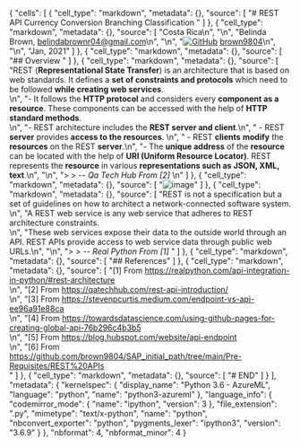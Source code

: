 {
 "cells": [
  {
   "cell_type": "markdown",
   "metadata": {},
   "source": [
    "# REST API Currency Conversion Branching Classification "
   ]
  },
  {
   "cell_type": "markdown",
   "metadata": {},
   "source": [
    "Costa Rica\n",
    "\n",
    "Belinda Brown, belindabrownr04@gmail.com\n",
    "\n",
    "[![GitHub](https://badgen.net/badge/icon/github?icon=github&label)](https://github.com) [brown9804](https://github.com/brown9804)\n",
    "\n",
    "Jan, 2021"
   ]
  },
  {
   "cell_type": "markdown",
   "metadata": {},
   "source": [
    "## Overview "
   ]
  },
  {
   "cell_type": "markdown",
   "metadata": {},
   "source": [
    "REST (**Representational State Transfer**) is an architecture that is based on web standards. It defines a **set of constraints and protocols** which need to be followed **while creating web services**. <br/>\n",
    "- It follows the **HTTP protocol** and considers every **component as a resource**. These components can be accessed with the help of **HTTP standard methods**. <br/>\n",
    "- REST architecture includes the **REST server and client**.\n",
    "    - REST **server** provides **access to the resources**. \n",
    "    - REST **clients** **modify** the **resources** on the REST **server**.\n",
    "- The **unique address** of the **resource** can be located with the help of **URI (Uniform Resource Locator)**.  REST represents the **resource** in various **representations such as JSON, XML, text**.\n",
    "\n",
    "> > -- <cite> Qa Tech Hub From [2]  </cite>\n"
   ]
  },
  {
   "cell_type": "markdown",
   "metadata": {},
   "source": [
    "![image](https://github.com/brown9804/DevOps-Agile-Cloud_path/blob/main/Cloud_principles/img/REST_architecture_works.png)"
   ]
  },
  {
   "cell_type": "markdown",
   "metadata": {},
   "source": [
    "REST is not a specification but a set of guidelines on how to architect a network-connected software system. <br/>\n",
    "A REST web service is any web service that adheres to REST architecture constraints. <br/>\n",
    "These web services expose their data to the outside world through an API. REST APIs provide access to web service data through public web URLs.\n",
    "\n",
    "> > -- <cite> Real Python From [1]  </cite>"
   ]
  },
  {
   "cell_type": "markdown",
   "metadata": {},
   "source": [
    "## References"
   ]
  },
  {
   "cell_type": "markdown",
   "metadata": {},
   "source": [
    "[1] From https://realpython.com/api-integration-in-python/#rest-architecture <br/>\n",
    "[2] From https://qatechhub.com/rest-api-introduction/ <br/> \n",
    "[3] From https://stevenpcurtis.medium.com/endpoint-vs-api-ee96a91e88ca <br/>\n",
    "[4] From https://towardsdatascience.com/using-github-pages-for-creating-global-api-76b296c4b3b5 <br/>\n",
    "[5] From https://blog.hubspot.com/website/api-endpoint <br/>\n",
    "[6] From https://github.com/brown9804/SAP_initial_path/tree/main/Pre-Requisites/REST%20APIs <br/>"
   ]
  },
  {
   "cell_type": "markdown",
   "metadata": {},
   "source": [
    "# END"
   ]
  }
 ],
 "metadata": {
  "kernelspec": {
   "display_name": "Python 3.6 - AzureML",
   "language": "python",
   "name": "python3-azureml"
  },
  "language_info": {
   "codemirror_mode": {
    "name": "ipython",
    "version": 3
   },
   "file_extension": ".py",
   "mimetype": "text/x-python",
   "name": "python",
   "nbconvert_exporter": "python",
   "pygments_lexer": "ipython3",
   "version": "3.6.9"
  }
 },
 "nbformat": 4,
 "nbformat_minor": 4
}
